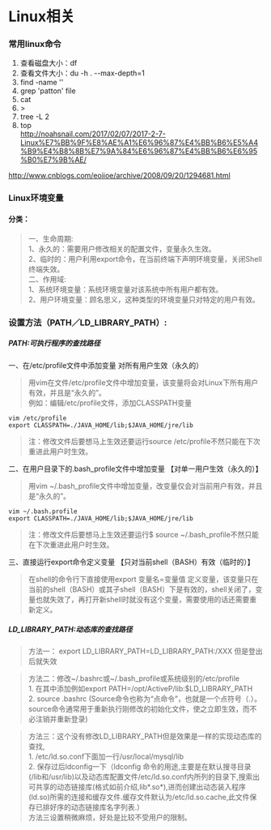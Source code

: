 # Linux相关

### 常用linux命令  

1. 查看磁盘大小：df
2. 查看文件大小：du -h . --max-depth=1
3. find -name ''
4. grep 'patton' file
5. cat
6. \>
7. tree -L 2
8. top  
http://noahsnail.com/2017/02/07/2017-2-7-Linux%E7%BB%9F%E8%AE%A1%E6%96%87%E4%BB%B6%E5%A4%B9%E4%B8%8B%E7%9A%84%E6%96%87%E4%BB%B6%E6%95%B0%E7%9B%AE/

http://www.cnblogs.com/eoiioe/archive/2008/09/20/1294681.html

### Linux环境变量  
#### 分类：
>一、生命周期:  
1、永久的：需要用户修改相关的配置文件，变量永久生效。  
2、临时的：用户利用export命令，在当前终端下声明环境变量，关闭Shell  终端失效。   
二、作用域:  
1、系统环境变量：系统环境变量对该系统中所有用户都有效。  
2、用户环境变量：顾名思义，这种类型的环境变量只对特定的用户有效。  

### 设置方法（PATH／LD_LIBRARY_PATH）:
##### PATH:可执行程序的查找路径  
一、在/etc/profile文件中添加变量 对所有用户生效（永久的）  
>用vim在文件/etc/profile文件中增加变量，该变量将会对Linux下所有用户有效，并且是“永久的”。  
例如：编辑/etc/profile文件，添加CLASSPATH变量 

    vim /etc/profile    
    export CLASSPATH=./JAVA_HOME/lib;$JAVA_HOME/jre/lib 
>注：修改文件后要想马上生效还要运行source /etc/profile不然只能在下次重进此用户时生效。
  
二、在用户目录下的.bash_profile文件中增加变量 【对单一用户生效（永久的）】
>用vim ~/.bash_profile文件中增加变量，改变量仅会对当前用户有效，并且是“永久的”。

    vim ~/.bash.profile
    export CLASSPATH=./JAVA_HOME/lib;$JAVA_HOME/jre/lib
>注：修改文件后要想马上生效还要运行$ source ~/.bash_profile不然只能在下次重进此用户时生效。

三、直接运行export命令定义变量 【只对当前shell（BASH）有效（临时的）】
>在shell的命令行下直接使用export 变量名=变量值
定义变量，该变量只在当前的shell（BASH）或其子shell（BASH）下是有效的，shell关闭了，变量也就失效了，再打开新shell时就没有这个变量，需要使用的话还需要重新定义。
  
##### LD_LIBRARY_PATH:动态库的查找路径   
>方法一： export  LD_LIBRARY_PATH=LD_LIBRARY_PATH:/XXX 但是登出后就失效  

>方法二：修改~/.bashrc或~/.bash_profile或系统级别的/etc/profile  
         1. 在其中添加例如export PATH=/opt/ActiveP/lib:$LD_LIBRARY_PATH  
         2. source .bashrc  (Source命令也称为“点命令”，也就是一个点符号（.）。source命令通常用于重新执行刚修改的初始化文件，使之立即生效，而不必注销并重新登录)  

>方法三：这个没有修改LD_LIBRARY_PATH但是效果是一样的实现动态库的查找,  
         1. /etc/ld.so.conf下面加一行/usr/local/mysql/lib  
         2. 保存过后ldconfig一下（ldconfig 命令的用途,主要是在默认搜寻目录(/lib和/usr/lib)以及动态库配置文件/etc/ld.so.conf内所列的目录下,搜索出可共享的动态链接库(格式如前介绍,lib*.so*),进而创建出动态装入程序(ld.so)所需的连接和缓存文件.缓存文件默认为/etc/ld.so.cache,此文件保存已排好序的动态链接库名字列表.）  
        方法三设置稍微麻烦，好处是比较不受用户的限制。